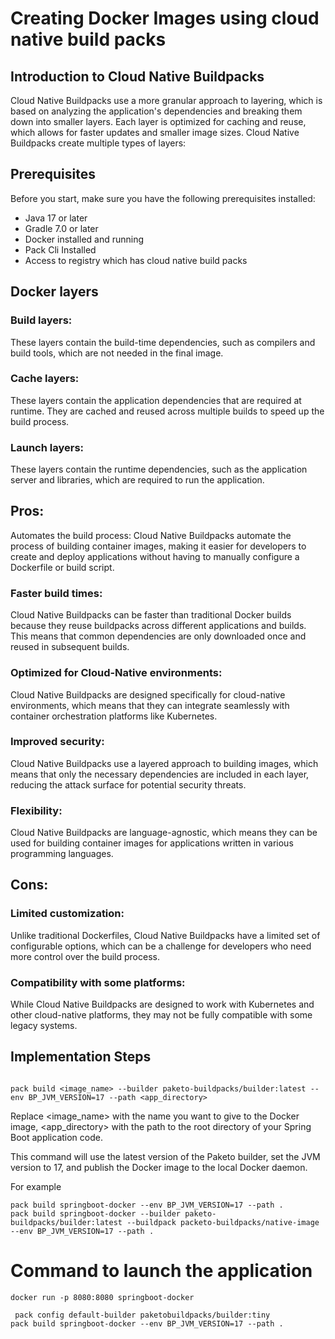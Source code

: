 # Creating Docker Images using cloud native build packs

## Introduction to Cloud Native Buildpacks
Cloud Native Buildpacks use a more granular approach to layering, which is based on analyzing the application's dependencies and breaking them down into smaller layers. Each layer is optimized for caching and reuse, which allows for faster updates and smaller image sizes. Cloud Native Buildpacks create multiple types of layers:


## Prerequisites

Before you start, make sure you have the following prerequisites installed:

- Java 17 or later
- Gradle 7.0 or later
- Docker installed and running
- Pack Cli Installed
- Access to registry which has cloud native build packs 

## Docker layers

### Build layers: 
These layers contain the build-time dependencies, such as compilers and build tools, which are not needed in the final image.

### Cache layers: 
These layers contain the application dependencies that are required at runtime. They are cached and reused across multiple builds to speed up the build process.

### Launch layers: 
These layers contain the runtime dependencies, such as the application server and libraries, which are required to run the application.

## Pros:

Automates the build process: Cloud Native Buildpacks automate the process of building container images, making it easier for developers to create and deploy applications without having to manually configure a Dockerfile or build script.

### Faster build times: 
Cloud Native Buildpacks can be faster than traditional Docker builds because they reuse buildpacks across different applications and builds. This means that common dependencies are only downloaded once and reused in subsequent builds.

### Optimized for Cloud-Native environments: 
Cloud Native Buildpacks are designed specifically for cloud-native environments, which means that they can integrate seamlessly with container orchestration platforms like Kubernetes.

### Improved security:
Cloud Native Buildpacks use a layered approach to building images, which means that only the necessary dependencies are included in each layer, reducing the attack surface for potential security threats.

### Flexibility:
Cloud Native Buildpacks are language-agnostic, which means they can be used for building container images for applications written in various programming languages.

## Cons:

### Limited customization: 
Unlike traditional Dockerfiles, Cloud Native Buildpacks have a limited set of configurable options, which can be a challenge for developers who need more control over the build process.

### Compatibility with some platforms:
While Cloud Native Buildpacks are designed to work with Kubernetes and other cloud-native platforms, they may not be fully compatible with some legacy systems.


## Implementation Steps

```shell

pack build <image_name> --builder paketo-buildpacks/builder:latest --env BP_JVM_VERSION=17 --path <app_directory> 

```
Replace <image_name> with the name you want to give to the Docker image, <app_directory> with the path to the root directory of your Spring Boot application code.

This command will use the latest version of the Paketo builder, set the JVM version to 17, and publish the Docker image to the local Docker daemon.

For example
```shell
pack build springboot-docker --env BP_JVM_VERSION=17 --path .
pack build springboot-docker --builder paketo-buildpacks/builder:latest --buildpack packeto-buildpacks/native-image --env BP_JVM_VERSION=17 --path .
```
# Command to launch the application
```shell
docker run -p 8080:8080 springboot-docker
```

```shell
 pack config default-builder paketobuildpacks/builder:tiny
pack build springboot-docker --env BP_JVM_VERSION=17 --path .
```
